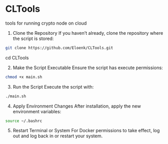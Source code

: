 # CLTools
 tools for running crypto node on cloud

 1. Clone the Repository
If you haven’t already, clone the repository where the script is stored:

```bash
git clone https://github.com/Eloenk/CLTools.git
```
cd CLTools

2. Make the Script Executable
Ensure the script has execute permissions:

```bash
chmod +x main.sh
```
3. Run the Script
Execute the script with:

```bash
./main.sh
```
4. Apply Environment Changes
After installation, apply the new environment variables:

```bash
source ~/.bashrc
```
5. Restart Terminal or System
For Docker permissions to take effect, log out and log back in or restart your system.

